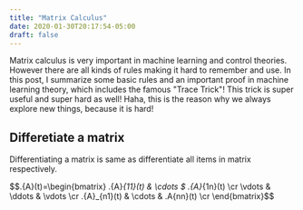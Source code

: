 ```yaml
---
title: "Matrix Calculus"
date: 2020-01-30T20:17:54-05:00
draft: false
---
```


Matrix calculus is very important in machine learning and control theories. However there are all kinds of rules making it hard to remember and use. In this post, I summarize some basic rules and an important proof in machine learning theory, which includes the famous "Trace Trick"! This trick is super useful and super hard as well! Haha, this is the reason why we always explore new things, because it is hard!

<!--more-->

## Differetiate a matrix

Differentiating a matrix is same as differentiate all items in matrix respectively.

$$\.{A}(t)=\begin{bmatrix}
\.{A}_{11}(t) & \cdots $ \.{A}_{1n}(t) \cr
\vdots & \ddots & \vdots \cr
\.{A}_{n1}(t) & \cdots & \.A{nn}(t) \cr
\end{bmatrix}$$


